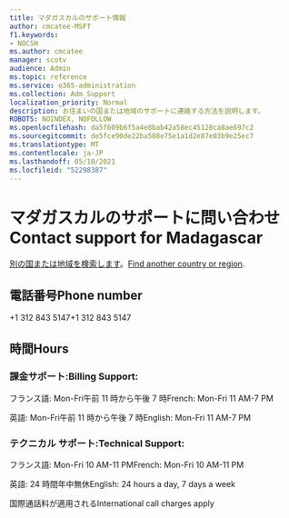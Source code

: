 ```yaml
---
title: マダガスカルのサポート情報
author: cmcatee-MSFT
f1.keywords:
- NOCSH
ms.author: cmcatee
manager: scotv
audience: Admin
ms.topic: reference
ms.service: o365-administration
ms.collection: Adm_Support
localization_priority: Normal
description: お住まいの国または地域のサポートに連絡する方法を説明します。
ROBOTS: NOINDEX, NOFOLLOW
ms.openlocfilehash: da5f609b6f5a4e8bab42a58ec45128ca8ae697c2
ms.sourcegitcommit: de5fce90de22ba588e75e1a1d2e87e03b9e25ec7
ms.translationtype: MT
ms.contentlocale: ja-JP
ms.lasthandoff: 05/10/2021
ms.locfileid: "52298387"
---
```

# <a name="contact-support-for-madagascar"></a><span data-ttu-id="8d09f-103">マダガスカルのサポートに問い合わせ</span><span class="sxs-lookup"><span data-stu-id="8d09f-103">Contact support for Madagascar</span></span>

<span data-ttu-id="8d09f-104">[別の国または地域を検索します](../../business-video/get-help-support.md)。</span><span class="sxs-lookup"><span data-stu-id="8d09f-104">[Find another country or region](../../business-video/get-help-support.md).</span></span>

## <a name="phone-number"></a><span data-ttu-id="8d09f-105">電話番号</span><span class="sxs-lookup"><span data-stu-id="8d09f-105">Phone number</span></span>
<span data-ttu-id="8d09f-106">+1 312 843 5147</span><span class="sxs-lookup"><span data-stu-id="8d09f-106">+1 312 843 5147</span></span>

## <a name="hours"></a><span data-ttu-id="8d09f-107">時間</span><span class="sxs-lookup"><span data-stu-id="8d09f-107">Hours</span></span>
### <a name="billing-support"></a><span data-ttu-id="8d09f-108">課金サポート:</span><span class="sxs-lookup"><span data-stu-id="8d09f-108">Billing Support:</span></span>

<span data-ttu-id="8d09f-109">フランス語: Mon-Fri午前 11 時から午後 7 時</span><span class="sxs-lookup"><span data-stu-id="8d09f-109">French: Mon-Fri 11 AM-7 PM</span></span>

<span data-ttu-id="8d09f-110">英語: Mon-Fri午前 11 時から午後 7 時</span><span class="sxs-lookup"><span data-stu-id="8d09f-110">English: Mon-Fri 11 AM-7 PM</span></span>

### <a name="technical-support"></a><span data-ttu-id="8d09f-111">テクニカル サポート:</span><span class="sxs-lookup"><span data-stu-id="8d09f-111">Technical Support:</span></span>

<span data-ttu-id="8d09f-112">フランス語: Mon-Fri 10 AM-11 PM</span><span class="sxs-lookup"><span data-stu-id="8d09f-112">French: Mon-Fri 10 AM-11 PM</span></span>

<span data-ttu-id="8d09f-113">英語: 24 時間年中無休</span><span class="sxs-lookup"><span data-stu-id="8d09f-113">English: 24 hours a day, 7 days a week</span></span>

<span data-ttu-id="8d09f-114">国際通話料が適用される</span><span class="sxs-lookup"><span data-stu-id="8d09f-114">International call charges apply</span></span>
